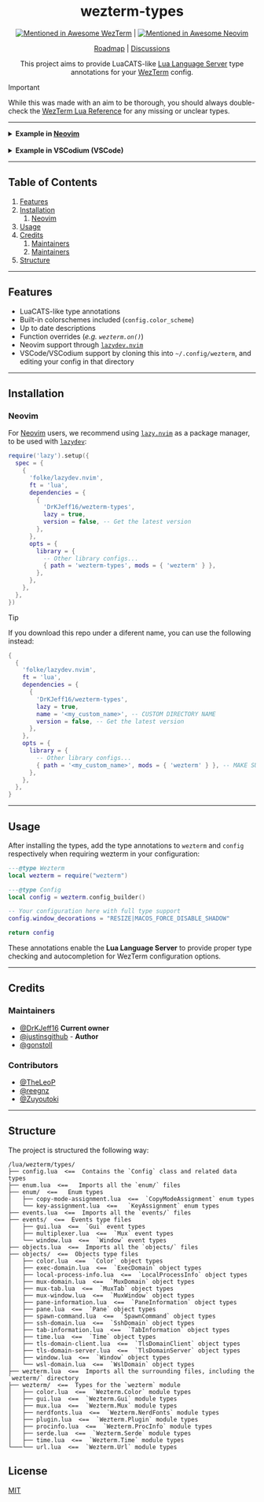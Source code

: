 <div align="center">

# wezterm-types

[![Mentioned in Awesome WezTerm](https://awesome.re/mentioned-badge.svg)](https://github.com/michaelbrusegard/awesome-wezterm) | [![Mentioned in Awesome Neovim](https://awesome.re/mentioned-badge.svg)](https://github.com/rockerBOO/awesome-neovim)

[Roadmap](https://github.com/DrKJeff16/wezterm-types/discussions/48) | [Discussions](https://github.com/DrKJeff16/wezterm-types/discussions)

This project aims to provide LuaCATS-like [Lua Language Server](https://luals.github.io/) type annotations
for your [WezTerm](https://github.com/wezterm/wezterm) config.

</div>

> [!IMPORTANT]
> While this was made with an aim to be thorough, you should always double-check
> the [WezTerm Lua Reference](https://wezterm.org/config/lua/general.html) for any
> missing or unclear types.

---

<details>
<summary><b>Example in <a href="https://github.com/neovim/neovim">Neovim</a></b></summary>

https://github.com/user-attachments/assets/02c261ac-5744-4f34-b767-48095386e21b

</details>
<br />
<details>
<summary><b>Example in VSCodium (VSCode)</b></summary>

https://github.com/user-attachments/assets/3693aedf-b790-4618-b969-1b712010bd4f

</details>

---

## Table of Contents

1. [Features](#features)
2. [Installation](#installation)
    1. [Neovim](#neovim)
3. [Usage](#usage)
4. [Credits](#credits)
    1. [Maintainers](#maintainers)
    2. [Maintainers](#maintainers)
5. [Structure](#structure)

---

## Features

- LuaCATS-like type annotations
- Built-in colorschemes included (`config.color_scheme`)
- Up to date descriptions
- Function overrides (_e.g. `wezterm.on()`_)
- Neovim support through [`lazydev.nvim`](https://github.com/folke/lazydev.nvim)
- VSCode/VSCodium support by cloning this into `~/.config/wezterm`, and editing your config in that directory

---

## Installation

### Neovim

For [Neovim](https://github.com/neovim/neovim) users, we recommend using
[`lazy.nvim`](https://github.com/folke/lazy.nvim) as a package manager, to be used with
[`lazydev`](https://github.com/folke/lazydev.nvim):

```lua
require('lazy').setup({
  spec = {
    {
      'folke/lazydev.nvim',
      ft = 'lua',
      dependencies = {
        {
          'DrKJeff16/wezterm-types',
          lazy = true,
          version = false, -- Get the latest version
        },
      },
      opts = {
        library = {
          -- Other library configs...
          { path = 'wezterm-types', mods = { 'wezterm' } },
        },
      },
    },
  },
})
```

> [!TIP]
> If you download this repo under a diferent name, you can use the following instead:
>
> ```lua
> {
>   {
>     'folke/lazydev.nvim',
>     ft = 'lua',
>     dependencies = {
>       {
>         'DrKJeff16/wezterm-types',
>         lazy = true,
>         name = '<my_custom_name>', -- CUSTOM DIRECTORY NAME
>         version = false, -- Get the latest version
>       },
>     },
>     opts = {
>       library = {
>         -- Other library configs...
>         { path = '<my_custom_name>', mods = { 'wezterm' } }, -- MAKE SURE TO MATCH THE PLUGIN DIRECTORY'S NAME
>       },
>     },
>   },
> }
> ```

---

## Usage

After installing the types, add the type annotations to `wezterm` and `config` respectively
when requiring wezterm in your configuration:

```lua
---@type Wezterm
local wezterm = require("wezterm")

---@type Config
local config = wezterm.config_builder()

-- Your configuration here with full type support
config.window_decorations = "RESIZE|MACOS_FORCE_DISABLE_SHADOW"

return config
```

These annotations enable the **Lua Language Server** to provide
proper type checking and autocompletion for WezTerm configuration options.

---

## Credits

### Maintainers

- [@DrKJeff16](https://github.com/DrKJeff16) **Current owner**
- [@justinsgithub](https://github.com/justinsgithub) - **Author**
- [@gonstoll](https://github.com/gonstoll)

### Contributors

- [@TheLeoP](https://github.com/TheLeoP)
- [@reegnz](https://github.com/reegnz)
- [@Zuyoutoki](https://github.com/Zuyoutoki)

---

## Structure

The project is structured the following way:

```
/lua/wezterm/types/
├── config.lua  <==  Contains the `Config` class and related data types
├── enum.lua  <==   Imports all the `enum/` files
├── enum/  <==   Enum types
│   ├── copy-mode-assignment.lua  <==  `CopyModeAssignment` enum types
│   └── key-assignment.lua  <==   `KeyAssignment` enum types
├── events.lua  <==  Imports all the `events/` files
├── events/  <==  Events type files
│   ├── gui.lua  <==  `Gui` event types
│   ├── multiplexer.lua  <==  `Mux` event types
│   └── window.lua  <==  `Window` event types
├── objects.lua  <==  Imports all the `objects/` files
├── objects/  <==  Objects type files
│   ├── color.lua  <==  `Color` object types
│   ├── exec-domain.lua  <==  `ExecDomain` object types
│   ├── local-process-info.lua  <==  `LocalProcessInfo` object types
│   ├── mux-domain.lua  <==  `MuxDomain` object types
│   ├── mux-tab.lua  <==  `MuxTab` object types
│   ├── mux-window.lua  <==  `MuxWindow` object types
│   ├── pane-information.lua  <==  `PaneInformation` object types
│   ├── pane.lua  <==  `Pane` object types
│   ├── spawn-command.lua  <==  `SpawnCommand` object types
│   ├── ssh-domain.lua  <==  `SshDomain` object types
│   ├── tab-information.lua  <==  `TabInformation` object types
│   ├── time.lua  <==  `Time` object types
│   ├── tls-domain-client.lua  <==  `TlsDomainClient` object types
│   ├── tls-domain-server.lua  <==  `TlsDomainServer` object types
│   ├── window.lua  <==  `Window` object types
│   └── wsl-domain.lua  <==  `WslDomain` object types
├── wezterm.lua  <==  Imports all the surrounding files, including the `wezterm/` directory
├── wezterm/  <==  Types for the `wezterm` module
│   ├── color.lua  <==  `Wezterm.Color` module types
│   ├── gui.lua  <==  `Wezterm.Gui` module types
│   ├── mux.lua  <==  `Wezterm.Mux` module types
│   ├── nerdfonts.lua  <==  `Wezterm.NerdFonts` module types
│   ├── plugin.lua  <==  `Wezterm.Plugin` module types
│   ├── procinfo.lua  <==  `Wezterm.ProcInfo` module types
│   ├── serde.lua  <==  `Wezterm.Serde` module types
│   ├── time.lua  <==  `Wezterm.Time` module types
└───└── url.lua  <==  `Wezterm.Url` module types
```

## License

[MIT](./LICENSE)

